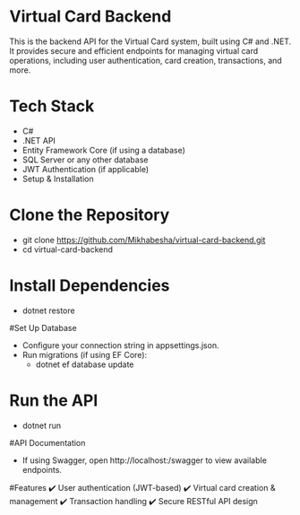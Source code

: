 # Virtual Card Backend
This is the backend API for the Virtual Card system, built using C# and .NET. It provides secure and efficient endpoints for managing virtual card operations, including user authentication, card creation, transactions, and more.

# Tech Stack
- C#
- .NET API
- Entity Framework Core (if using a database)
- SQL Server or any other database
- JWT Authentication (if applicable)
- Setup & Installation
  
# Clone the Repository
- git clone https://github.com/Mikhabesha/virtual-card-backend.git
- cd virtual-card-backend
  
# Install Dependencies
- dotnet restore
  
#Set Up Database
- Configure your connection string in appsettings.json.
- Run migrations (if using EF Core):
  - dotnet ef database update
# Run the API
- dotnet run
  
#API Documentation
- If using Swagger, open http://localhost:<port>/swagger to view available endpoints.
  
#Features
✔️ User authentication (JWT-based)
✔️ Virtual card creation & management
✔️ Transaction handling
✔️ Secure RESTful API design

